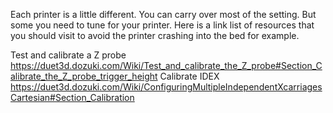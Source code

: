 Each printer is a little different. You can carry over most of the setting. But some you need to tune for your printer.
Here is a link list of resources that you should visit to avoid the printer crashing into the bed for example.

Test and calibrate a Z probe https://duet3d.dozuki.com/Wiki/Test_and_calibrate_the_Z_probe#Section_Calibrate_the_Z_probe_trigger_height
Calibrate IDEX https://duet3d.dozuki.com/Wiki/ConfiguringMultipleIndependentXcarriagesCartesian#Section_Calibration
